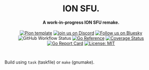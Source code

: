 <h1 align="center">
  <br>
  ION SFU.
  <br>
</h1>
<h4 align="center">A work-in-progress ION SFU remake.</h4>
<p align="center">
  <a href="https://pion.ly"><img src="https://img.shields.io/badge/pion-template-gray.svg?longCache=true&colorB=brightgreen" alt="Pion template"></a>
  <a href="https://discord.gg/PngbdqpFbt"><img src="https://img.shields.io/badge/join-us%20on%20discord-gray.svg?longCache=true&logo=discord&colorB=brightblue" alt="join us on Discord"></a> <a href="https://bsky.app/profile/pion.ly"><img src="https://img.shields.io/badge/follow-us%20on%20bluesky-gray.svg?longCache=true&logo=bluesky&colorB=brightblue" alt="Follow us on Bluesky"></a>  <br>
  <img alt="GitHub Workflow Status" src="https://img.shields.io/github/actions/workflow/status/pion/template/test.yaml">
  <a href="https://pkg.go.dev/github.com/pion/template"><img src="https://pkg.go.dev/badge/github.com/pion/template.svg" alt="Go Reference"></a>
  <a href="https://codecov.io/gh/pion/template"><img src="https://codecov.io/gh/pion/template/branch/master/graph/badge.svg" alt="Coverage Status"></a>
  <a href="https://goreportcard.com/report/github.com/pion/template"><img src="https://goreportcard.com/badge/github.com/pion/template" alt="Go Report Card"></a>
  <a href="LICENSE"><img src="https://img.shields.io/badge/License-MIT-yellow.svg" alt="License: MIT"></a>
</p>
<br>

Build using `task` (taskfile) or `make` (gnumake).
